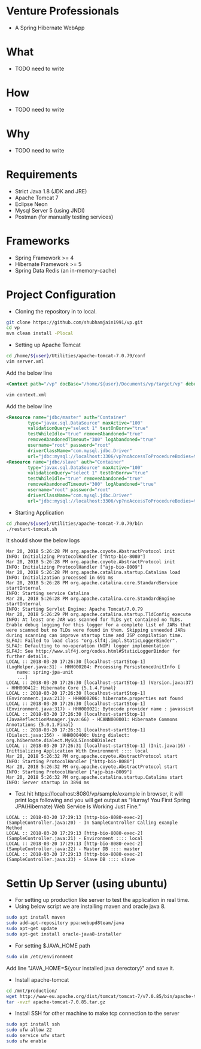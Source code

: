 # Venture Professionals
* A Spring Hibernate WebApp

# What
* TODO need to write
# How
* TODO need to write
# Why
* TODO need to write

# Requirements
* Strict Java 1.8 (JDK and JRE)
* Apache Tomcat 7
* Eclipse Neon
* Mysql Server 5 (using JNDI)
* Postman (for manually testing services)

# Frameworks
* Spring Framework >= 4
* Hibernate Framework >= 5
* Spring Data Redis (an in-memory-cache)

# Project Configuration
* Cloning the repository in to local.
```bash
git clone https://github.com/shubhamjain1991/vp.git
cd vp
mvn clean install -Plocal
```
* Setting up Apache Tomcat 
```bash
cd /home/${user}/Utilities/apache-tomcat-7.0.79/conf
vim server.xml
```
Add the below line 
```xml
<Context path="/vp" docBase="/home/${user}/Documents/vp/target/vp" debug="0" reloadable="true"/>
```
```bash
vim context.xml
```
Add the below line 
```xml
<Resource name="jdbc/master" auth="Container"
        type="javax.sql.DataSource" maxActive="100"
        validationQuery="select 1" testOnBorrw="true"
        testWhileIdle="true" removeAbandoned="true"
        removeAbandonedTimeout="300" logAbandoned="true"
        username="root" password="root"
        driverClassName="com.mysql.jdbc.Driver"
        url="jdbc:mysql://localhost:3306/vp?noAccessToProcedureBodies=true" />
<Resource name="jdbc/slave" auth="Container"
        type="javax.sql.DataSource" maxActive="100"
        validationQuery="select 1" testOnBorrw="true"
        testWhileIdle="true" removeAbandoned="true"
        removeAbandonedTimeout="300" logAbandoned="true"
        username="root" password="root"
        driverClassName="com.mysql.jdbc.Driver"
        url="jdbc:mysql://localhost:3306/vp?noAccessToProcedureBodies=true" />
```
* Starting Application
```bash
cd /home/${user}/Utilities/apache-tomcat-7.0.79/bin
./restart-tomcat.sh
```
It should show the below logs
```log
Mar 20, 2018 5:26:28 PM org.apache.coyote.AbstractProtocol init
INFO: Initializing ProtocolHandler ["http-bio-8080"]
Mar 20, 2018 5:26:28 PM org.apache.coyote.AbstractProtocol init
INFO: Initializing ProtocolHandler ["ajp-bio-8009"]
Mar 20, 2018 5:26:28 PM org.apache.catalina.startup.Catalina load
INFO: Initialization processed in 691 ms
Mar 20, 2018 5:26:28 PM org.apache.catalina.core.StandardService startInternal
INFO: Starting service Catalina
Mar 20, 2018 5:26:28 PM org.apache.catalina.core.StandardEngine startInternal
INFO: Starting Servlet Engine: Apache Tomcat/7.0.79
Mar 20, 2018 5:26:29 PM org.apache.catalina.startup.TldConfig execute
INFO: At least one JAR was scanned for TLDs yet contained no TLDs. Enable debug logging for this logger for a complete list of JARs that were scanned but no TLDs were found in them. Skipping unneeded JARs during scanning can improve startup time and JSP compilation time.
SLF4J: Failed to load class "org.slf4j.impl.StaticLoggerBinder".
SLF4J: Defaulting to no-operation (NOP) logger implementation
SLF4J: See http://www.slf4j.org/codes.html#StaticLoggerBinder for further details.
LOCAL :: 2018-03-20 17:26:30 [localhost-startStop-1] (LogHelper.java:31) - HHH000204: Processing PersistenceUnitInfo [
	name: spring-jpa-unit
	...]
LOCAL :: 2018-03-20 17:26:30 [localhost-startStop-1] (Version.java:37) - HHH000412: Hibernate Core {5.1.4.Final}
LOCAL :: 2018-03-20 17:26:30 [localhost-startStop-1] (Environment.java:213) - HHH000206: hibernate.properties not found
LOCAL :: 2018-03-20 17:26:30 [localhost-startStop-1] (Environment.java:317) - HHH000021: Bytecode provider name : javassist
LOCAL :: 2018-03-20 17:26:30 [localhost-startStop-1] (JavaReflectionManager.java:66) - HCANN000001: Hibernate Commons Annotations {5.0.1.Final}
LOCAL :: 2018-03-20 17:26:31 [localhost-startStop-1] (Dialect.java:156) - HHH000400: Using dialect: org.hibernate.dialect.MySQL5InnoDBDialect
LOCAL :: 2018-03-20 17:26:31 [localhost-startStop-1] (Init.java:16) - Inittializing Application With Environment :::: local
Mar 20, 2018 5:26:32 PM org.apache.coyote.AbstractProtocol start
INFO: Starting ProtocolHandler ["http-bio-8080"]
Mar 20, 2018 5:26:32 PM org.apache.coyote.AbstractProtocol start
INFO: Starting ProtocolHandler ["ajp-bio-8009"]
Mar 20, 2018 5:26:32 PM org.apache.catalina.startup.Catalina start
INFO: Server startup in 3894 ms
```
* Test
hit https://localhost:8080/vp/sample/example in browser, it will print logs following and you will get output as "Hurray! You First Spring JPA(Hibernate) Web Service Is Working Just Fine."
```log
LOCAL :: 2018-03-20 17:29:13 [http-bio-8080-exec-2] (SampleController.java:20) - In SampleController Calling example Method
LOCAL :: 2018-03-20 17:29:13 [http-bio-8080-exec-2] (SampleController.java:21) - Environment :::: local
LOCAL :: 2018-03-20 17:29:13 [http-bio-8080-exec-2] (SampleController.java:22) - Master DB :::: master
LOCAL :: 2018-03-20 17:29:13 [http-bio-8080-exec-2] (SampleController.java:23) - Slave DB :::: slave
```

# Settin Up Server (using ubuntu)
* For setting up production like server to test the application in real time.
* Using below script we are installing maven and oracle java 8.
```bash
sudo apt install maven
sudo add-apt-repository ppa:webupd8team/java
sudo apt-get update
sudo apt-get install oracle-java8-installer
```
* For setting $JAVA_HOME path
```bash
sudo vim /etc/environment
```
Add line "JAVA_HOME=${your installed java derectory}" and save it.

* Install apache-tomcat 
```bash
cd /mnt/production/
wget http://www-eu.apache.org/dist/tomcat/tomcat-7/v7.0.85/bin/apache-tomcat-7.0.85.tar.gz 
tar -xvzf apache-tomcat-7.0.85.tar.gz
```

* Install SSH for other machine to make tcp connection to the server
```bash
sudo apt install ssh
sudo ufw allow 22
sudo service ufw start
sudo ufw enable
```
